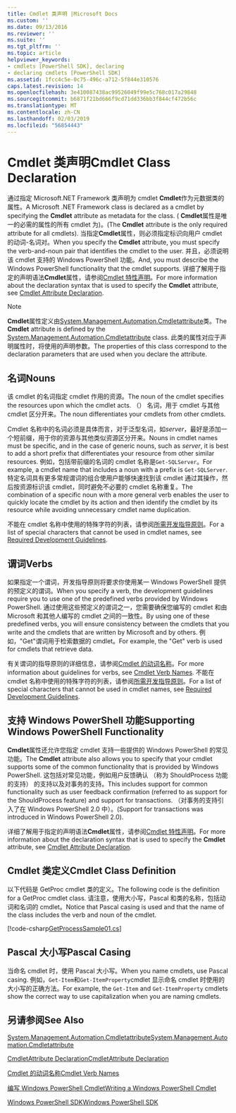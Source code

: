 ```yaml
---
title: Cmdlet 类声明 |Microsoft Docs
ms.custom: ''
ms.date: 09/13/2016
ms.reviewer: ''
ms.suite: ''
ms.tgt_pltfrm: ''
ms.topic: article
helpviewer_keywords:
- cmdlets [PowerShell SDK], declaring
- declaring cmdlets [PowerShell SDK]
ms.assetid: 1fcc4c5e-0c75-496c-a712-5f844e310576
caps.latest.revision: 14
ms.openlocfilehash: 3e410087438ac99526049f99e5c768c017a29848
ms.sourcegitcommit: b6871f21bd666f9cd71dd336bb3f844cf472b56c
ms.translationtype: MT
ms.contentlocale: zh-CN
ms.lasthandoff: 02/03/2019
ms.locfileid: "56854443"
---
```

# <a name="cmdlet-class-declaration"></a><span data-ttu-id="3cc50-102">Cmdlet 类声明</span><span class="sxs-lookup"><span data-stu-id="3cc50-102">Cmdlet Class Declaration</span></span>

<span data-ttu-id="3cc50-103">通过指定 Microsoft.NET Framework 类声明为 cmdlet **Cmdlet**作为元数据类的属性。</span><span class="sxs-lookup"><span data-stu-id="3cc50-103">A Microsoft .NET Framework class is declared as a cmdlet by specifying the **Cmdlet** attribute as metadata for the class.</span></span> <span data-ttu-id="3cc50-104">( **Cmdlet**属性是唯一的必需的属性的所有 cmdlet 为)。</span><span class="sxs-lookup"><span data-stu-id="3cc50-104">(The **Cmdlet** attribute is the only required attribute for all cmdlets).</span></span> <span data-ttu-id="3cc50-105">当指定**Cmdlet**属性，则必须指定标识向用户 cmdlet 的动词-名词对。</span><span class="sxs-lookup"><span data-stu-id="3cc50-105">When you specify the **Cmdlet** attribute, you must specify the verb-and-noun pair that identifies the cmdlet to the user.</span></span> <span data-ttu-id="3cc50-106">并且，必须说明该 cmdlet 支持的 Windows PowerShell 功能。</span><span class="sxs-lookup"><span data-stu-id="3cc50-106">And, you must describe the Windows PowerShell functionality that the cmdlet supports.</span></span> <span data-ttu-id="3cc50-107">详细了解用于指定的声明语法**Cmdlet**属性，请参阅[Cmdlet 特性声明](./cmdlet-attribute-declaration.md)。</span><span class="sxs-lookup"><span data-stu-id="3cc50-107">For more information about the declaration syntax that is used to specify the **Cmdlet** attribute, see [Cmdlet Attribute Declaration](./cmdlet-attribute-declaration.md).</span></span>

> [!NOTE]
> <span data-ttu-id="3cc50-108">**Cmdlet**属性定义由[System.Management.Automation.Cmdletattribute](/dotnet/api/System.Management.Automation.CmdletAttribute)类。</span><span class="sxs-lookup"><span data-stu-id="3cc50-108">The **Cmdlet** attribute is defined by the [System.Management.Automation.Cmdletattribute](/dotnet/api/System.Management.Automation.CmdletAttribute) class.</span></span> <span data-ttu-id="3cc50-109">此类的属性对应于声明属性时，将使用的声明参数。</span><span class="sxs-lookup"><span data-stu-id="3cc50-109">The properties of this class correspond to the declaration parameters that are used when you declare the attribute.</span></span>

## <a name="nouns"></a><span data-ttu-id="3cc50-110">名词</span><span class="sxs-lookup"><span data-stu-id="3cc50-110">Nouns</span></span>

<span data-ttu-id="3cc50-111">该 cmdlet 的名词指定 cmdlet 作用的资源。</span><span class="sxs-lookup"><span data-stu-id="3cc50-111">The noun of the cmdlet specifies the resources upon which the cmdlet acts.</span></span> <span data-ttu-id="3cc50-112">（） 名词，用于 cmdlet 与其他 cmdlet 区分开来。</span><span class="sxs-lookup"><span data-stu-id="3cc50-112">The noun differentiates your cmdlets from other cmdlets.</span></span>

<span data-ttu-id="3cc50-113">Cmdlet 名称中的名词必须是具体而言，对于泛型名词，如*server*，最好是添加一个短前缀，用于你的资源与其他类似资源区分开来。</span><span class="sxs-lookup"><span data-stu-id="3cc50-113">Nouns in cmdlet names must be specific, and in the case of generic nouns, such as *server*, it is best to add a short prefix that differentiates your resource from other similar resources.</span></span> <span data-ttu-id="3cc50-114">例如，包括带前缀的名词的 cmdlet 名称是`Get-SQLServer`。</span><span class="sxs-lookup"><span data-stu-id="3cc50-114">For example, a cmdlet name that includes a noun with a prefix is `Get-SQLServer`.</span></span> <span data-ttu-id="3cc50-115">特定名词具有更多常规谓词的组合使用户能够快速找到该 cmdlet 通过其操作，然后按资源标识该 cmdlet，同时避免不必要的 cmdlet 名称重复。</span><span class="sxs-lookup"><span data-stu-id="3cc50-115">The combination of a specific noun with a more general verb enables the user to quickly locate the cmdlet by its action and then identify the cmdlet by its resource while avoiding unnecessary cmdlet name duplication.</span></span>

<span data-ttu-id="3cc50-116">不能在 cmdlet 名称中使用的特殊字符的列表，请参阅[所需开发指导原则](./required-development-guidelines.md)。</span><span class="sxs-lookup"><span data-stu-id="3cc50-116">For a list of special characters that cannot be used in cmdlet names, see [Required Development Guidelines](./required-development-guidelines.md).</span></span>

## <a name="verbs"></a><span data-ttu-id="3cc50-117">谓词</span><span class="sxs-lookup"><span data-stu-id="3cc50-117">Verbs</span></span>

<span data-ttu-id="3cc50-118">如果指定一个谓词，开发指导原则将要求你使用某一 Windows PowerShell 提供的预定义的谓词。</span><span class="sxs-lookup"><span data-stu-id="3cc50-118">When you specify a verb, the development guidelines require you to use one of the predefined verbs provided by Windows PowerShell.</span></span> <span data-ttu-id="3cc50-119">通过使用这些预定义的谓词之一，您需要确保您编写的 cmdlet 和由 Microsoft 和其他人编写的 cmdlet 之间的一致性。</span><span class="sxs-lookup"><span data-stu-id="3cc50-119">By using one of these predefined verbs, you will ensure consistency between the cmdlets that you write and the cmdlets that are written by Microsoft and by others.</span></span> <span data-ttu-id="3cc50-120">例如，"Get"谓词用于检索数据的 cmdlet。</span><span class="sxs-lookup"><span data-stu-id="3cc50-120">For example, the "Get" verb is used for cmdlets that retrieve data.</span></span>

<span data-ttu-id="3cc50-121">有关谓词的指导原则的详细信息，请参阅[Cmdlet 的动词名称](./approved-verbs-for-windows-powershell-commands.md)。</span><span class="sxs-lookup"><span data-stu-id="3cc50-121">For more information about guidelines for verbs, see [Cmdlet Verb Names](./approved-verbs-for-windows-powershell-commands.md).</span></span> <span data-ttu-id="3cc50-122">不能在 cmdlet 名称中使用的特殊字符的列表，请参阅[所需开发指导原则](./required-development-guidelines.md)。</span><span class="sxs-lookup"><span data-stu-id="3cc50-122">For a list of special characters that cannot be used in cmdlet names, see [Required Development Guidelines](./required-development-guidelines.md).</span></span>

## <a name="supporting-windows-powershell-functionality"></a><span data-ttu-id="3cc50-123">支持 Windows PowerShell 功能</span><span class="sxs-lookup"><span data-stu-id="3cc50-123">Supporting Windows PowerShell Functionality</span></span>

<span data-ttu-id="3cc50-124">**Cmdlet**属性还允许您指定 cmdlet 支持一些提供的 Windows PowerShell 的常见功能。</span><span class="sxs-lookup"><span data-stu-id="3cc50-124">The **Cmdlet** attribute also allows you to specify that your cmdlet supports some of the common functionality that is provided by Windows PowerShell.</span></span> <span data-ttu-id="3cc50-125">这包括对常见功能，例如用户反馈确认 （称为 ShouldProcess 功能的支持） 的支持以及对事务的支持。</span><span class="sxs-lookup"><span data-stu-id="3cc50-125">This includes support for common functionality such as user feedback confirmation (referred to as support for the ShouldProcess feature) and support for transactions.</span></span> <span data-ttu-id="3cc50-126">（对事务的支持引入了在 Windows PowerShell 2.0 中）。</span><span class="sxs-lookup"><span data-stu-id="3cc50-126">(Support for transactions was introduced in Windows PowerShell 2.0).</span></span>

<span data-ttu-id="3cc50-127">详细了解用于指定的声明语法**Cmdlet**属性，请参阅[Cmdlet 特性声明](./cmdlet-attribute-declaration.md)。</span><span class="sxs-lookup"><span data-stu-id="3cc50-127">For more information about the declaration syntax that is used to specify the **Cmdlet** attribute, see [Cmdlet Attribute Declaration](./cmdlet-attribute-declaration.md).</span></span>

## <a name="cmdlet-class-definition"></a><span data-ttu-id="3cc50-128">Cmdlet 类定义</span><span class="sxs-lookup"><span data-stu-id="3cc50-128">Cmdlet Class Definition</span></span>

<span data-ttu-id="3cc50-129">以下代码是 GetProc cmdlet 类的定义。</span><span class="sxs-lookup"><span data-stu-id="3cc50-129">The following code is the definition for a GetProc cmdlet class.</span></span> <span data-ttu-id="3cc50-130">请注意，使用大小写，Pascal 和类的名称，包括动词和名词的 cmdlet。</span><span class="sxs-lookup"><span data-stu-id="3cc50-130">Notice that Pascal casing is used and that the name of the class includes the verb and noun of the cmdlet.</span></span>

[!code-csharp[GetProcessSample01.cs](../../powershell-sdk-samples/SDK-2.0/csharp/GetProcessSample01/GetProcessSample01.cs#L33-L34 "GetProcessSample01.cs")]

## <a name="pascal-casing"></a><span data-ttu-id="3cc50-131">Pascal 大小写</span><span class="sxs-lookup"><span data-stu-id="3cc50-131">Pascal Casing</span></span>

<span data-ttu-id="3cc50-132">当命名 cmdlet 时，使用 Pascal 大小写。</span><span class="sxs-lookup"><span data-stu-id="3cc50-132">When you name cmdlets, use Pascal casing.</span></span> <span data-ttu-id="3cc50-133">例如，`Get-Item`和`Get-ItemProperty`cmdlet 显示命名 cmdlet 时使用的大小写的正确方法。</span><span class="sxs-lookup"><span data-stu-id="3cc50-133">For example, the `Get-Item` and `Get-ItemProperty` cmdlets show the correct way to use capitalization when you are naming cmdlets.</span></span>

## <a name="see-also"></a><span data-ttu-id="3cc50-134">另请参阅</span><span class="sxs-lookup"><span data-stu-id="3cc50-134">See Also</span></span>

[<span data-ttu-id="3cc50-135">System.Management.Automation.Cmdletattribute</span><span class="sxs-lookup"><span data-stu-id="3cc50-135">System.Management.Automation.Cmdletattribute</span></span>](/dotnet/api/System.Management.Automation.CmdletAttribute)

[<span data-ttu-id="3cc50-136">CmdletAttribute Declaration</span><span class="sxs-lookup"><span data-stu-id="3cc50-136">CmdletAttribute Declaration</span></span>](./cmdlet-attribute-declaration.md)

[<span data-ttu-id="3cc50-137">Cmdlet 的动词名称</span><span class="sxs-lookup"><span data-stu-id="3cc50-137">Cmdlet Verb Names</span></span>](./approved-verbs-for-windows-powershell-commands.md)

[<span data-ttu-id="3cc50-138">编写 Windows PowerShell Cmdlet</span><span class="sxs-lookup"><span data-stu-id="3cc50-138">Writing a Windows PowerShell Cmdlet</span></span>](./writing-a-windows-powershell-cmdlet.md)

[<span data-ttu-id="3cc50-139">Windows PowerShell SDK</span><span class="sxs-lookup"><span data-stu-id="3cc50-139">Windows PowerShell SDK</span></span>](../windows-powershell-reference.md)
